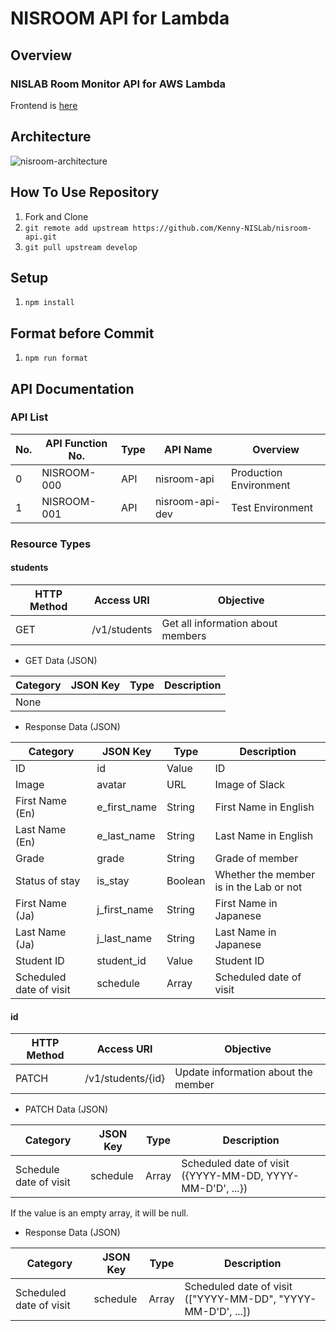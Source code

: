 # NISROOM API for Lambda

## Overview

### NISLAB Room Monitor API for AWS Lambda

Frontend is [here](https://github.com/Kenny-NISLab/nisroom)

## Architecture

![nisroom-architecture](https://user-images.githubusercontent.com/49851726/116494988-07617b80-a8dd-11eb-9c49-bb7cda1e2eb3.png)

## How To Use Repository

1. Fork and Clone
2. `git remote add upstream https://github.com/Kenny-NISLab/nisroom-api.git`
3. `git pull upstream develop`

## Setup

1. `npm install`

## Format before Commit

1. `npm run format`

## API Documentation

### API List

| No. | API Function No. | Type | API Name        | Overview               |
| --- | ---------------- | ---- | --------------- | ---------------------- |
| 0   | NISROOM-000      | API  | nisroom-api     | Production Environment |
| 1   | NISROOM-001      | API  | nisroom-api-dev | Test Environment       |

### Resource Types

#### students

| HTTP Method | Access URI   | Objective                         |
| ----------- | ------------ | --------------------------------- |
| GET         | /v1/students | Get all information about members |

- GET Data (JSON)

| Category | JSON Key | Type | Description |
| -------- | -------- | ---- | ----------- |
| None     |          |      |             |

- Response Data (JSON)

| Category                | JSON Key     | Type    | Description                             |
| ----------------------- | ------------ | ------- | --------------------------------------- |
| ID                      | id           | Value   | ID                                      |
| Image                   | avatar       | URL     | Image of Slack                          |
| First Name (En)         | e_first_name | String  | First Name in English                   |
| Last Name (En)          | e_last_name  | String  | Last Name in English                    |
| Grade                   | grade        | String  | Grade of member                         |
| Status of stay          | is_stay      | Boolean | Whether the member is in the Lab or not |
| First Name (Ja)         | j_first_name | String  | First Name in Japanese                  |
| Last Name (Ja)          | j_last_name  | String  | Last Name in Japanese                   |
| Student ID              | student_id   | Value   | Student ID                              |
| Scheduled date of visit | schedule     | Array   | Scheduled date of visit                 |

#### id

| HTTP Method | Access URI        | Objective                           |
| ----------- | ----------------- | ----------------------------------- |
| PATCH       | /v1/students/{id} | Update information about the member |

- PATCH Data (JSON)

| Category               | JSON Key | Type  | Description                                               |
| ---------------------- | -------- | ----- | --------------------------------------------------------- |
| Schedule date of visit | schedule | Array | Scheduled date of visit ({YYYY-MM-DD, YYYY-MM-D'D', ...}) |

If the value is an empty array, it will be null.

- Response Data (JSON)

| Category                | JSON Key | Type  | Description                                                  |
| ----------------------- | -------- | ----- | ------------------------------------------------------------ |
| Scheduled date of visit | schedule | Array | Scheduled date of visit (["YYYY-MM-DD", "YYYY-MM-D'D', ...]) |
